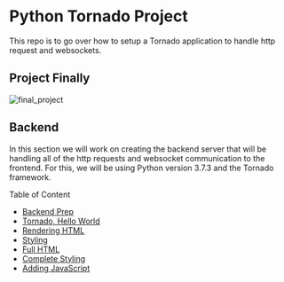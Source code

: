 # Python Tornado Project

This repo is to go over how to setup a Tornado application to handle http request and websockets.  

## Project Finally

![final_project](https://user-images.githubusercontent.com/75044812/160307580-b01cf1d4-c82f-4832-81fe-1969698f51e4.png)  

## Backend

In this section we will work on creating the backend server that will be handling all of the http requests and websocket communication to the frontend. For this, we will be using Python version 3.7.3 and the Tornado framework.  

Table of Content  
- [Backend Prep](/docs/markdown/backend_prep.md)
- [Tornado, Hello World](/docs/markdown/tornado_hello_world.md)
- [Rendering HTML](/docs/markdown/rendering_html.md)
- [Styling](/docs/markdown/styling.md)
- [Full HTML](/docs/markdown/full_html.md)
- [Complete Styling](/docs/markdown/complete_styling.md)
- [Adding JavaScript](/docs/markdown/javascript.md)
